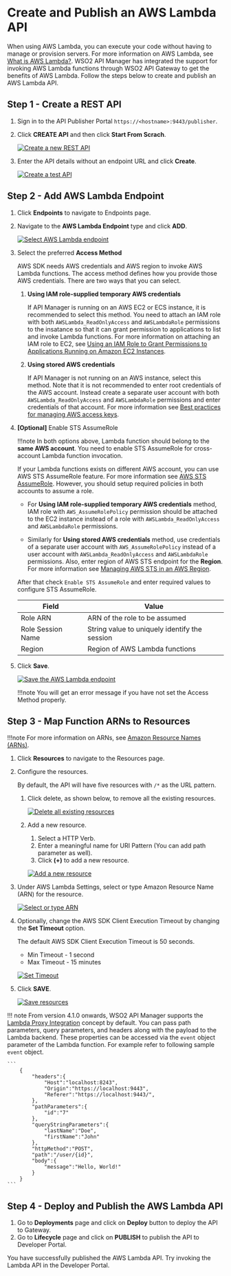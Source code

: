 # Create and Publish an AWS Lambda API

When using AWS Lambda, you can execute your code without having to manage or provision servers. For more information on AWS Lambda, see [What is AWS Lambda?](https://docs.aws.amazon.com/lambda/latest/dg/welcome.html). WSO2 API Manager has integrated the support for invoking AWS Lambda functions through WSO2 API Gateway to get the benefits of AWS Lambda. Follow the steps below to create and publish an AWS Lambda API.

## Step 1 - Create a REST API

1. Sign in to the API Publisher Portal `https://<hostname>:9443/publisher`.

2. Click **CREATE API** and then click **Start From Scrach**.

    [![Create a new REST API]({{base_path}}/assets/img/get_started/design-new-rest-api.png)]({{base_path}}/assets/img/get_started/design-new-rest-api.png)

3. Enter the API details without an endpoint URL and click **Create**.  

    [![Create a test API]({{base_path}}/assets/img/learn/design-new-rest-api-details.png)]({{base_path}}/assets/img/learn/design-new-rest-api-details.png)

## Step 2 - Add AWS Lambda Endpoint

1. Click **Endpoints** to navigate to Endpoints page.
2. Navigate to the **AWS Lambda Endpoint** type and click **ADD**.

    [![Select AWS Lambda endpoint]({{base_path}}/assets/img/learn/endpoint-select-awslambda-endpoint.png)]({{base_path}}/assets/img/learn/endpoint-select-awslambda-endpoint.png)

3. Select the preferred **Access Method**

    AWS SDK needs AWS credentials and AWS region to invoke AWS Lambda functions. The access method defines how you provide those AWS credentials. There are two ways that you can select. 

    1. **Using IAM role-supplied temporary AWS credentials**

        If API Manager is running on an AWS EC2 or ECS instance, it is recommended to select this method. You need to attach an IAM role with both `AWSLambda_ReadOnlyAccess` and `AWSLambdaRole` permissions to the insatance so that it can grant permission to applications to list and invoke Lambda functions. For more information on attaching an IAM role to EC2, see [Using an IAM Role to Grant Permissions to Applications Running on Amazon EC2 Instances](https://docs.aws.amazon.com/IAM/latest/UserGuide/id_roles_use_switch-role-ec2.html).

    2. **Using stored AWS credentials**
    
        If API Manager is not running on an AWS instance, select this method. Note that it is not recommended to enter root credentials of the AWS account. Instead create a separate user account with both `AWSLambda_ReadOnlyAccess` and `AWSLambdaRole` permissions and enter credentials of that account. For more information see [Best practices for managing AWS access keys](https://docs.aws.amazon.com/general/latest/gr/aws-access-keys-best-practices.html).
         

4. **[Optional]** Enable STS AssumeRole

    !!!note
        In both options above, Lambda function should belong to the **same AWS account**. You need to enable STS AssumeRole for cross-account Lambda function invocation.

    If your Lambda functions exists on different AWS account, you can use AWS STS AssumeRole feature. For more information see [AWS STS AssumeRole](https://docs.aws.amazon.com/STS/latest/APIReference/API_AssumeRole.html). However, you should setup required policies in both accounts to assume a role.

    - For **Using IAM role-supplied temporary AWS credentials** method, IAM role with `AWS_AssumeRolePolicy` permission should be attached to the EC2 instance instead of a role with `AWSLambda_ReadOnlyAccess` and `AWSLambdaRole` permissions. 
    
    - Similarly for **Using stored AWS credentials** method, use credentials of a separate user account with `AWS_AssumeRolePolicy` instead of a user account with `AWSLambda_ReadOnlyAccess` and `AWSLambdaRole` permissions. Also, enter region of AWS STS endpoint for the **Region**. For more information see [Managing AWS STS in an AWS Region](https://docs.aws.amazon.com/IAM/latest/UserGuide/id_credentials_temp_enable-regions.html).
    
    After that check `Enable STS AssumeRole` and enter required values to configure STS AssumeRole.

    <table>
        <thead>
            <tr class="header">
                <th>Field</th>
                <th>Value</th>
            </tr>
        </thead>
        <tbody>
            <tr class="odd">
                <td>Role ARN</td>
                <td>ARN of the role to be assumed</td>
            </tr>
            <tr class="even">
                <td>Role Session Name</td>
                <td>String value to uniquely identify the session</td>
            </tr>
            <tr class="odd">
                <td>Region </td>
                <td>Region of AWS Lambda functions</td>
            </tr>
        </tbody>
    </table>

5. Click **Save**.

    [![Save the AWS Lambda endpoint]({{base_path}}/assets/img/learn/endpoint-awslambda-save.png)]({{base_path}}/assets/img/learn/endpoint-awslambda-save.png)

    !!!note
         You will get an error message if you have not set the Access Method properly.

## Step 3 - Map Function ARNs to Resources

!!!note
    For more information on ARNs, see [Amazon Resource Names (ARNs)](https://docs.aws.amazon.com/general/latest/gr/aws-arns-and-namespaces.html).

1. Click **Resources** to navigate to the Resources page.
2. Configure the resources.

     By default, the API will have five resources with `/*` as the URL pattern.

    1. Click delete, as shown below, to remove all the existing resources.

          [![Delete all existing resources]({{base_path}}/assets/img/learn/delete-all-existing-resources.png)]({{base_path}}/assets/img/learn/delete-all-existing-resources.png)

    2. Add a new resource.
          1. Select a HTTP Verb.
          2. Enter a meaningful name for URI Pattern (You can add path parameter as well).
          3. Click **(+)** to add a new resource.

          [![Add a new resource]({{base_path}}/assets/img/learn/resource-add-post-lambda.png)]({{base_path}}/assets/img/learn/resource-add-post-lambda.png)

3. Under AWS Lambda Settings, select or type Amazon Resource Name (ARN) for the resource.

    [![Select or type ARN]({{base_path}}/assets/img/learn/resource-add-amazon-resource-name.png)]({{base_path}}/assets/img/learn/resource-add-amazon-resource-name.png)

4. Optionally, change the AWS SDK Client Execution Timeout by changing the **Set Timeout** option.

     The default AWS SDK Client Execution Timeout is 50 seconds.

     - Min Timeout - 1 second
     - Max Timeout - 15 minutes

    [![Set Timeout]({{base_path}}/assets/img/learn/resource-set-amazon-resource-timeout.png)]({{base_path}}/assets/img/learn/resource-set-amazon-resource-timeout.png)

5. Click **SAVE**.

    [![Save resources]({{base_path}}/assets/img/learn/resource-save-lambda.png)]({{base_path}}/assets/img/learn/resource-save-lambda.png)

!!! note
    From version 4.1.0 onwards, WSO2 API Manager supports the [Lambda Proxy Integration](https://docs.aws.amazon.com/apigateway/latest/developerguide/set-up-lambda-proxy-integrations.html) concept by default. You can pass path parameters, query parameters, and headers along with the payload to the Lambda backend. These properties can be accessed via the `event` object parameter of the Lambda function. For example refer to following sample `event` object.

    ```
        {
            "headers":{
                "Host":"localhost:8243",
                "Origin":"https://localhost:9443",
                "Referer":"https://localhost:9443/",
            },
            "pathParameters":{
                "id":"7"
            },
            "queryStringParameters":{
                "lastName":"Doe",
                "firstName":"John"
            },
            "httpMethod":"POST",
            "path":"/user/{id}",
            "body":{
                "message":"Hello, World!"
            }
        }
    ```

## Step 4 - Deploy and Publish the AWS Lambda API

1. Go to **Deployments** page and click on **Deploy** button to deploy the API to Gateway.
2. Go to **Lifecycle** page and click on **PUBLISH** to publish the API to Developer Portal.

You have successfully published the AWS Lambda API. Try invoking the Lambda API in the Developer Portal.
